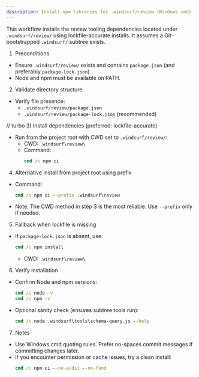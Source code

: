 ```yaml
---
description: Install npm libraries for .windsurf/review (Windows cmd)
---
```


This workflow installs the review tooling dependencies located under `.windsurf/review/` using lockfile-accurate installs. It assumes a Git-bootstrapped `.windsurf/` subtree exists.

1) Preconditions
- Ensure `.windsurf/review/` exists and contains `package.json` (and preferably `package-lock.json`).
- Node and npm must be available on PATH.

2) Validate directory structure
- Verify file presence:
  - `.windsurf/review/package.json`
  - `.windsurf/review/package-lock.json` (recommended)

// turbo
3) Install dependencies (preferred: lockfile-accurate)
- Run from the project root with CWD set to `.windsurf/review/`:
  - CWD: `.windsurf\review\`
  - Command:
    ```cmd
    cmd /c npm ci
    ```

4) Alternative install from project root using prefix
- Command:
  ```cmd
  cmd /c npm ci --prefix .windsurf\review
  ```
- Note: The CWD method in step 3 is the most reliable. Use `--prefix` only if needed.

5) Fallback when lockfile is missing
- If `package-lock.json` is absent, use:
  ```cmd
  cmd /c npm install
  ```
  - CWD: `.windsurf\review\`

6) Verify installation
- Confirm Node and npm versions:
  ```cmd
  cmd /c node -v
  cmd /c npm -v
  ```
- Optional sanity check (ensures subtree tools run):
  ```cmd
  cmd /c node .windsurf\tools\schema-query.js --help
  ```

7) Notes
- Use Windows cmd quoting rules. Prefer no-spaces commit messages if committing changes later.
- If you encounter permission or cache issues, try a clean install:
  ```cmd
  cmd /c npm ci --no-audit --no-fund
  ```
